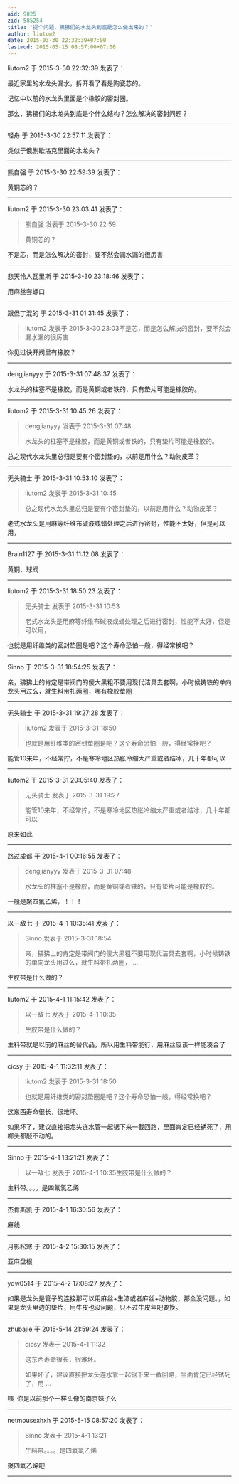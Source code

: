 ```yaml
---
aid: 9025
zid: 585254
title: '提个问题，狒狒们的水龙头到底是怎么做出来的？'
author: liutom2
date: 2015-03-30 22:32:39+07:00
lastmod: 2015-05-15 08:57:00+07:00
---
```


liutom2 于 2015-3-30 22:32:39 发表了：

最近家里的水龙头漏水，拆开看了看是陶瓷芯的。

记忆中以前的水龙头里面是个橡胶的密封圈。

那么，狒狒们的水龙头到底是个什么结构？怎么解决的密封问题？

---------

轻舟 于 2015-3-30 22:57:11 发表了：

类似于俄剧歇洛克里面的水龙头？

---------

熊自强 于 2015-3-30 22:59:39 发表了：

黄铜芯的？

---------

liutom2 于 2015-3-30 23:03:41 发表了：

> 熊自强 发表于 2015-3-30 22:59
> 
> 黄铜芯的？



不是芯，而是怎么解决的密封，要不然会漏水漏的很厉害

---------

悲天怜人瓦里斯 于 2015-3-30 23:18:46 发表了：

用麻丝套螺口

---------

跟但丁混的 于 2015-3-31 01:31:45 发表了：

> liutom2 发表于 2015-3-30 23:03不是芯，而是怎么解决的密封，要不然会漏水漏的很厉害



你见过快开阀里有橡胶？

---------

dengjianyyy 于 2015-3-31 07:48:37 发表了：

水龙头的柱塞不是橡胶，而是黄铜或者铁的，只有垫片可能是橡胶的。

---------

liutom2 于 2015-3-31 10:45:26 发表了：

> dengjianyyy 发表于 2015-3-31 07:48
> 
> 水龙头的柱塞不是橡胶，而是黄铜或者铁的，只有垫片可能是橡胶的。



总之现代水龙头里总归是要有个密封垫的，以前是用什么？动物皮革？

---------

无头骑士 于 2015-3-31 10:53:10 发表了：

> liutom2 发表于 2015-3-31 10:45
> 
> 总之现代水龙头里总归是要有个密封垫的，以前是用什么？动物皮革？



老式水龙头是用麻等纤维布碱液或蜡处理之后进行密封，性能不太好，但是可以用，

---------

Brain1127 于 2015-3-31 11:12:08 发表了：

黄铜、球阀

---------

liutom2 于 2015-3-31 18:50:23 发表了：

> 无头骑士 发表于 2015-3-31 10:53
> 
> 老式水龙头是用麻等纤维布碱液或蜡处理之后进行密封，性能不太好，但是可以用，



也就是用纤维类的密封垫圈是吧？这个寿命恐怕一般，得经常换吧？

---------

Sinno 于 2015-3-31 18:54:25 发表了：

亲，狒狒上的肯定是带阀门的傻大黑粗不要用现代洁具去套啊，小时候铸铁的单向龙头用过么，就生料带扎两圈，哪有橡胶垫圈

---------

无头骑士 于 2015-3-31 19:27:28 发表了：

> liutom2 发表于 2015-3-31 18:50
> 
> 也就是用纤维类的密封垫圈是吧？这个寿命恐怕一般，得经常换吧？



能管10来年，不经常拧，不是寒冷地区热胀冷缩太严重或者结冰，几十年都可以

---------

liutom2 于 2015-3-31 20:05:40 发表了：

> 无头骑士 发表于 2015-3-31 19:27
> 
> 能管10来年，不经常拧，不是寒冷地区热胀冷缩太严重或者结冰，几十年都可以



原来如此

---------

路过成都 于 2015-4-1 00:16:55 发表了：

> dengjianyyy 发表于 2015-3-31 07:48
> 
> 水龙头的柱塞不是橡胶，而是黄铜或者铁的，只有垫片可能是橡胶的。



一般是聚四氟乙烯，！！！

---------

以一敌七 于 2015-4-1 10:35:41 发表了：

> Sinno 发表于 2015-3-31 18:54
> 
> 亲，狒狒上的肯定是带阀门的傻大黑粗不要用现代洁具去套啊，小时候铸铁的单向龙头用过么，就生料带扎两圈， ...



生胶带是什么做的？

---------

liutom2 于 2015-4-1 11:15:42 发表了：

> 以一敌七 发表于 2015-4-1 10:35
> 
> 生胶带是什么做的？



生料带就是以前的麻丝的替代品，所以用生料带能行，用麻丝应该一样能凑合了

---------

cicsy 于 2015-4-1 11:32:11 发表了：

> liutom2 发表于 2015-3-31 18:50
> 
> 也就是用纤维类的密封垫圈是吧？这个寿命恐怕一般，得经常换吧？



这东西寿命很长，很难坏。

如果坏了，建议直接把龙头连水管一起锯下来一截回路，里面肯定已经锈死了，用榔头都敲不动的。

---------

Sinno 于 2015-4-1 13:21:21 发表了：

> 以一敌七 发表于 2015-4-1 10:35生胶带是什么做的？



生料带。。。。是四氟氯乙烯

---------

杰肯斯凯 于 2015-4-1 16:30:56 发表了：

麻线

---------

月影松寒 于 2015-4-2 15:30:15 发表了：

亚麻盘根

---------

ydw0514 于 2015-4-2 17:08:27 发表了：

如果是龙头是管子的连接那可以用麻丝+生漆或者麻丝+动物胶，那全没问题。，如果是龙头里边的垫片，用牛皮也没问题，只不过牛皮年吧要换。

---------

zhubajie 于 2015-5-14 21:59:24 发表了：

> cicsy 发表于 2015-4-1 11:32
> 
> 这东西寿命很长，很难坏。
> 
> 如果坏了，建议直接把龙头连水管一起锯下来一截回路，里面肯定已经锈死了，用 ...



咦  你是以前那个一样头像的南京妹子么

---------

netmousexhxh 于 2015-5-15 08:57:20 发表了：

> Sinno 发表于 2015-4-1 13:21
> 
> 生料带。。。。是四氟氯乙烯



聚四氟乙烯吧

---------

